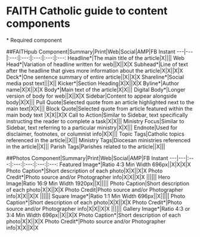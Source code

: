# FAITH Catholic guide to content components
\* Required component

##FAITHpub
Component|Summary|Print|Web|Social|AMP|FB Instant
---|---|:---:|:---:|:---:|:---:|:---:
Headline\*|The main title of the article|X||||
Web Head\*|Variation of headline written for web||X||X|X
Subhead\*|Line of text after the headline that gives more information about the article|X|X||X|X
Deck\*|One sentence summary of entire article||X||X|X
Shareline\*|Social media post text|||X||
Kicker\*|Section Heading|X|X||X|X
Byline\*|Author name|X|X||X|X
Body\*|Main text of the article|X|X|||
Digital Body\*|Longer version of body for web||X||X|X
Sidebar|Content to appear alongside body|X|X|||
Pull Quote|Selected quote from an article highlighted next to the main text|X|X|||
Block Quote|Selected quote from article featured within the main body text |X|X||X|X
Call to Action|Similar to Sidebar, text specifically instructing the reader to complete a task|X|X|||
Ministry Focus|Similar to Sidebar, text referring to a particular ministry|X|X|||
Endnote|Used for disclaimer, footnotes, or columnist info|X|X|||
Topic Tags|Catholic topics referenced in the article||X|||
Ministry Tags|Diocesan ministries referenced in the article||X|||
Parish Tags|Parishes related to the article||X|||

##Photos
Component|Summary|Print|Web|Social|AMP|FB Instant
---|---|:---:|:---:|:---:|:---:|:---:
Featured Image\*|Ratio 4:3 Min Width 696px||X|X|X|X
Photo Caption\*|Short description of each photo|X|X||X|X
Photo Credit\*|Photo source and/or Photographer info|X|X||X|X
||||||
Hero Image|Ratio 16:9 Min Width 1920px||X|||||
Photo Caption|Short description of each photo|X|X||X|X
Photo Credit|Photo source and/or Photographer info|X|X||X|X
||||||
Square Image\*|Ratio 1:1 Min Width 696px||X|||||
Photo Caption\*|Short description of each photo|X|X||X|X
Photo Credit\*|Photo source and/or Photographer info|X|X||X|X
||||||
Gallery Image\*|Ratio 4:3 or 3:4 Min Width 696px||X||X|X
Photo Caption\*|Short description of each photo|X|X||X|X
Photo Credit\*|Photo source and/or Photographer info|X|X||X|X
